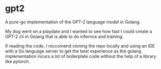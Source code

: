 # gpt2

A pure-go implementation of the GPT-2 language model in Golang.

My dog went on a playdate and I wanted to see how fast I could create a GPT-2 cli in Golang that is able to do infernce and training.

If reading the code, I reccomend cloning the repo locally and using an IDE with a Go language server to get the best experience as the golang implementation incurs a lot of boilerplate code without the help of a library like pytorch.
